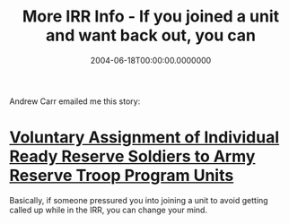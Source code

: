 ﻿---
title: More IRR Info - If you joined a unit and want back out, you can
date: "2004-06-18T00:00:00.0000000"
featuredImage: img/more-irr-info-if-you-joined-a-unit-and-want-back-out-you-can-featured.png
---

Andrew Carr emailed me this story:

# [Voluntary Assignment of Individual Ready Reserve Soldiers to Army Reserve Troop Program Units](https://www.2xcitizen.usar.army.mil/news/IRRtoTPU.asp)

Basically, if someone pressured you into joining a unit to avoid getting called up while in the IRR, you can change your mind.

